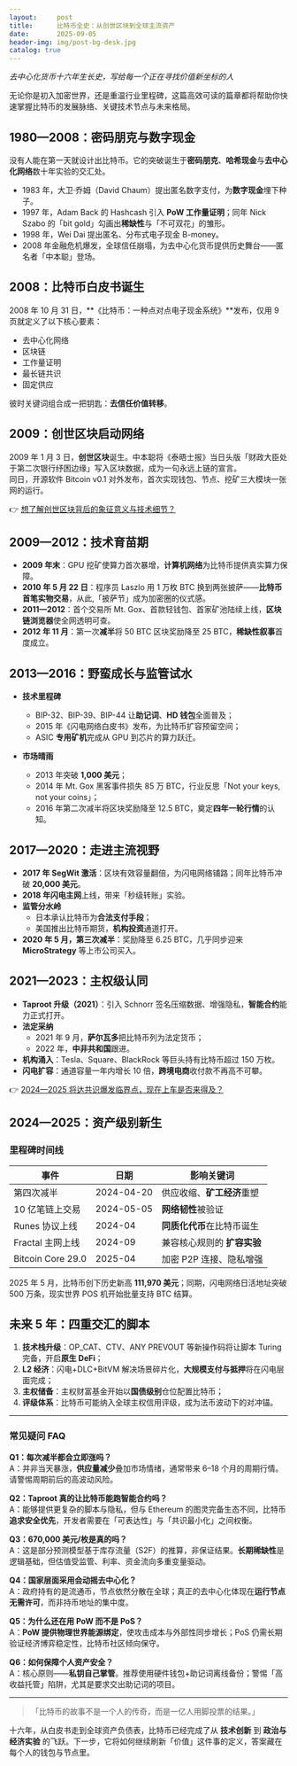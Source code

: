 ```yaml
---
layout:     post
title:      比特币全史：从创世区块到全球主流资产
date:       2025-09-05
header-img: img/post-bg-desk.jpg
catalog: true
---
```


_去中心化货币十六年生长史，写给每一个正在寻找价值新坐标的人_

无论你是初入加密世界，还是重温行业里程碑，这篇高效可读的篇章都将帮助你快速掌握比特币的发展脉络、关键技术节点与未来格局。

## 1980—2008：密码朋克与数字现金

没有人能在第一天就设计出比特币。它的突破诞生于**密码朋克**、**哈希现金**与**去中心化网络**数十年实验的交汇处。

- 1983 年，大卫·乔姆（David Chaum）提出匿名数字支付，为**数字现金**埋下种子。  
- 1997 年，Adam Back 的 Hashcash 引入 **PoW 工作量证明**；同年 Nick Szabo 的「bit gold」勾画出**稀缺性**与「不可双花」的雏形。  
- 1998 年，Wei Dai 提出匿名、分布式电子现金 B-money。  
- 2008 年金融危机爆发，全球信任崩塌，为去中心化货币提供历史舞台——匿名者「中本聪」登场。

## 2008：比特币白皮书诞生

2008 年 10 月 31 日，**《比特币：一种点对点电子现金系统》**发布，仅用 9 页就定义了以下核心要素：

- 去中心化网络  
- 区块链  
- 工作量证明  
- 最长链共识  
- 固定供应  

彼时关键词组合成一把钥匙：**去信任价值转移**。

## 2009：创世区块启动网络

2009 年 1 月 3 日，**创世区块**诞生。中本聪将《泰晤士报》当日头版「财政大臣处于第二次银行纾困边缘」写入区块数据，成为一句永远上链的宣言。  
同日，开源软件 Bitcoin v0.1 对外发布，首次实现钱包、节点、挖矿三大模块一张网的运行。

👉 [想了解创世区块背后的象征意义与技术细节？](https://okxdog.com/)

## 2009—2012：技术育苗期

- **2009 年末**：GPU 挖矿使算力首次暴增，**计算机网络**为比特币提供真实算力保障。  
- **2010 年 5 月 22 日**：程序员 Laszlo 用 1 万枚 BTC 换到两张披萨——**比特币首笔实物交易**，从此,「披萨节」成为加密圈的仪式感。  
- **2011—2012**：首个交易所 Mt. Gox、首款轻钱包、首家矿池陆续上线，**区块链浏览器**使全网透明可查。  
- **2012 年 11 月**：第一次**减半**将 50 BTC 区块奖励降至 25 BTC，**稀缺性叙事**首度成立。

## 2013—2016：野蛮成长与监管试水

- **技术里程碑**  
  - BIP-32、BIP-39、BIP-44 让**助记词**、**HD 钱包**全面普及；  
  - 2015 年《闪电网络白皮书》发布，为比特币扩容预留空间；  
  - ASIC **专用矿机**完成从 GPU 到芯片的算力跃迁。

- **市场晴雨**  
  - 2013 年突破 **1,000 美元**；  
  - 2014 年 Mt. Gox 黑客事件损失 85 万 BTC，行业反思「Not your keys, not your coins」；  
  - 2016 年第二次减半将区块奖励降至 12.5 BTC，奠定**四年一轮行情**的认知。

## 2017—2020：走进主流视野

- **2017 年 SegWit 激活**：区块有效容量翻倍，为闪电网络铺路；同年比特币冲破 **20,000 美元**。  
- **2018 年闪电主网**上线，带来「秒级转账」实验。  
- **监管分水岭**  
  - 日本承认比特币为**合法支付手段**；  
  - 美国推出比特币期货，**机构投资**通道打开。  
- **2020 年 5 月，第三次减半**：奖励降至 6.25 BTC，几乎同步迎来 **MicroStrategy** 等上市公司买入。

## 2021—2023：主权级认同

- **Taproot 升级（2021）**：引入 Schnorr 签名压缩数据、增强隐私，**智能合约**能力正式打开。  
- **法定采纳**  
  - 2021 年 9 月，**萨尔瓦多**把比特币列为法定货币；  
  - 2022 年，**中非共和国**跟进。  
- **机构涌入**：Tesla、Square、BlackRock 等巨头持有比特币超过 150 万枚。  
- **闪电扩容**：通道容量一年内增长 10 倍，**跨境电商**收付款不再高不可攀。

👉 [2024—2025 将达共识爆发临界点，现在上车是否来得及？](https://okxdog.com/)

## 2024—2025：资产级别新生

### 里程碑时间线

| 事件 | 日期 | 影响关键词 |
|---|---|---|
| 第四次减半 | 2024-04-20 | 供应收缩、**矿工经济**重塑 |
| 10 亿笔链上交易 | 2024-05-05 | **网络韧性**被验证 |
| Runes 协议上线 | 2024-04 | **同质化代币**在比特币诞生 |
| Fractal 主网上线 | 2024-09 | 兼容核心规则的 **扩容实验** |
| Bitcoin Core 29.0 | 2025-04 | 加密 P2P 连接、隐私增强 |

2025 年 5 月，比特币创下历史新高 **111,970 美元**；同期，闪电网络日活地址突破 500 万条，现实世界 POS 机开始批量支持 BTC 结算。

## 未来 5 年：四重交汇的脚本

1. **技术栈升级**：OP_CAT、CTV、ANY PREVOUT 等新操作码将让脚本 Turing 完备，开启**原生 DeFi**；  
2. **L2 经济**：闪电+DLC+BitVM 解决场景碎片化，**大规模支付与抵押**将在闪电层面完成；  
3. **主权储备**：主权财富基金开始以**国债级别**仓位配置比特币；  
4. **评级体系**：比特币可能纳入全球主权信用评级，成为法币波动下的对冲锚。

---

### 常见疑问 FAQ

**Q1：每次减半都会立即涨吗？**  
A：并非当天暴涨，**供应量减少**叠加市场情绪，通常带来 6–18 个月的周期行情。请警惕周期前后的高波动风险。

**Q2：Taproot 真的让比特币能跑智能合约吗？**  
A：能够提供更复杂的脚本与隐私，但与 Ethereum 的图灵完备生态不同，比特币**追求安全优先**，开发者需要在「可表达性」与「共识最小化」之间权衡。

**Q3：670,000 美元/枚是真的吗？**  
A：这是部分预测模型基于库存流量（S2F）的推算，非保证结果。**长期稀缺性**是逻辑基础，但估值受监管、利率、资金流向多重变量驱动。

**Q4：国家层面采用会动摇去中心化？**  
A：政府持有的是流通币，节点依然分散在全球；真正的去中心化体现在**运行节点无需许可**，而非持币地址的集中度。

**Q5：为什么还在用 PoW 而不是 PoS？**  
A：**PoW 提供物理世界能源绑定**，使攻击成本与外部性同步增长；PoS 仍需长期验证经济博弈稳定性，比特币社区倾向保守。

**Q6：如何保障个人资产安全？**  
A：核心原则——**私钥自己掌管**。推荐使用硬件钱包+助记词离线备份；警惕「高收益托管」陷阱，尤其是要求交出助记词的项目。

---

> 「比特币的故事不是一个人的传奇，而是一亿人用脚投票的结果。」

十六年，从白皮书走到全球资产负债表，比特币已经完成了从 **技术创新** 到 **政治与经济实验** 的飞跃。下一步，它将如何继续刷新「价值」这件事的定义，答案藏在每个人的钱包与节点里。